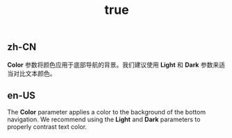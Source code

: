 ﻿---
order: 0
title:
  zh-CN: 颜色
  en-US: Color
---

## zh-CN

**Color** 参数将颜色应用于底部导航的背景。我们建议使用 **Light** 和 **Dark** 参数来适当对比文本颜色。

## en-US

The **Color** parameter applies a color to the background of the bottom navigation. We recommend using the **Light** and **Dark** parameters to properly contrast text color.
